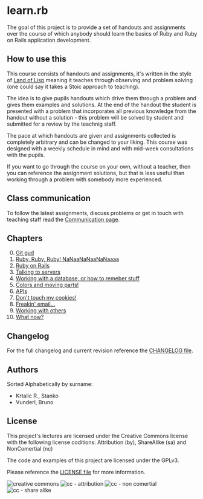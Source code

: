# learn.rb

The goal of this project is to provide a set of handouts and assignments over
the course of which anybody should learn the basics of Ruby and Ruby on Rails
application development.

## How to use this

This course consists of handouts and assignments, it's written in the style of
[Land of Lisp](https://nostarch.com/lisp.htm) meaning it teaches through
observing and problem solving (one could say it takes a Stoic approach to
teaching).

The idea is to give pupils handouts which drive them through a problem and gives
them examples and solutions. At the end of the handout the student is
presented with a problem that incorporates all previous knowledge from the
handout without a solution - this problem will be solved by student and
submitted for a review by the teachnig staff.

The pace at which handouts are given and assignments collected is completely
arbitrary and can be changed to your liking. This course was designed with a
weekly schedule in mind and with mid-week consultations with the pupils.

If you want to go through the course on your own, without a teacher, then you
can reference the assignment solutions, but that is less useful than working
through a problem with somebody more experienced.

## Class communication

To follow the latest assignments, discuss problems or get in touch with
teaching staff read the [Communication page](/chapters/_communication).

## Chapters

0. [Git gud](/chapters/00-git_and_setup)
1. [Ruby, Ruby, Ruby! NaNaaNaNaaNaNaaaa](/chapters/01-ruby)
2. [Ruby on Rails](/chapters/02-ruby_on_rails)
3. [Talking to servers](/chapters/03-talking_to_servers)
4. [Working with a database, or how to remeber stuff](/chapters/04-the_database)
5. [Colors and moving parts!](/chapters/05-css_and_js)
6. [APIs](/chapters/06-apis)
7. [Don't touch my cookies!](/chapters/07-authentication)
8. [Freakin' email...](/chapters/08-background_jobs)
9.  [Working with others](/chapters/09-working_with_others)
10. [What now?](/chapters/10-what_now)

## Changelog

For the full changelog and current revision reference the
[CHANGELOG file](/CHANGELOG.md).

## Authors

Sorted Alphabetically by surname:

* Krtalic R., Stanko
* Vunderl, Bruno

## License

This project's lectures are licensed under the Creative Commons license with
the following license coditions: Attribution (by), ShareAlike (sa) and
NonComertial (nc)

The code and examples of this project are licensed under the GPLv3.

Please reference the [LICENSE file](/LICENSE) for more information.

![creative commons](https://creativecommons.org/wp-content/themes/creativecommons.org/images/chooser_cc.png)
![cc - attribution](https://creativecommons.org/wp-content/themes/creativecommons.org/images/chooser_by.png)
![cc - non comertial](https://creativecommons.org/wp-content/themes/creativecommons.org/images/chooser_nc.png)
![cc - share alike](https://creativecommons.org/wp-content/themes/creativecommons.org/images/chooser_sa.png)
